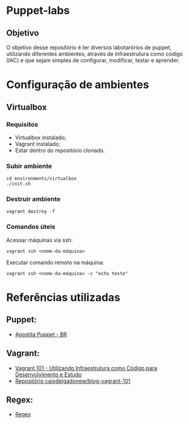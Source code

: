 
# Puppet-labs

## Objetivo

O objetivo desse repositório é ter diversos labotarórios de puppet, utilizando diferentes ambientes, através de infraestrutura como código (IAC) e que sejam simples de configurar, modificar, testar e aprender.

# Configuração de ambientes

## Virtualbox

### Requisitos

- Virtualbox instalado;
- Vagrant instalado;
- Estar dentro do repositório clonado.

### Subir ambiente

    cd environments/virtualbox
    ./init.sh

### Destruir ambiente

    vagrant destroy -f

### Comandos úteis

Acessar máquinas via ssh:

    vagrant ssh <nome-da-máquina>

Executar comando remoto na máquina:

    vagrant ssh <nome-da-máquina> -c "echo teste"

# Referências utilizadas

## Puppet:

- [Apostila Puppet - BR](https://github.com/puppet-br/apostila-puppet)

## Vagrant:

- [Vagrant 101 - Utilizando Infraestrutura como Código para Desenvolvimento e Estudo](https://www.youtube.com/watch?v=PX6OmeIbjC4)
- [Repositório caiodelgadonew/blog-vagrant-101](https://github.com/caiodelgadonew/blog-vagrant-101)

## Regex:

- [Regex](https://aurelio.net/shell/canivete/#metacaracteres)

